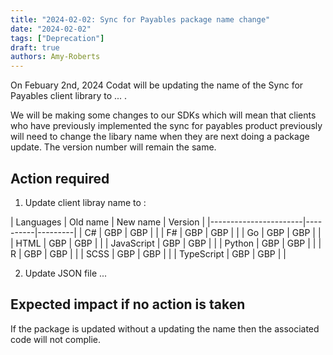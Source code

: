 ```yaml
---
title: "2024-02-02: Sync for Payables package name change"
date: "2024-02-02"
tags: ["Deprecation"]
draft: true
authors: Amy-Roberts
---
```

On Febuary 2nd, 2024 Codat will be updating the name of the Sync for Payables client library  to ... . 

We will be making some changes to our SDKs which will mean that clients who have previously implemented the sync for payables product previously will need to change the libary name when they are next doing a package update. The version number will remain the same. 

## Action required

1. Update client libray name to :

| Languages  | Old name | New name | Version | 
|-----------------------|----------|---------|
| C#         | GBP      | GBP      |         |
| F#         | GBP      | GBP      |         |
| Go         | GBP      | GBP      |         |
| HTML       | GBP      | GBP      |         |
| JavaScript | GBP      | GBP      |         |
| Python     | GBP      | GBP      |         |
| R          | GBP      | GBP      |         |
| SCSS       | GBP      | GBP      |         |
| TypeScript | GBP      | GBP      |         |


2. Update JSON file ...

## Expected impact if no action is taken

If the package is updated without a updating the name then the associated code will not complie. 
